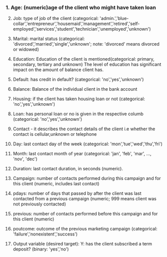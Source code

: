 ### 1. Age: (numeric)age of the client who might have taken loan

2. Job: type of job of the client (categorical: 'admin.','blue-collar','entrepreneur','housemaid','management','retired','self-employed','services','student','technician','unemployed','unknown')

3. Marital: marital status (categorical: 'divorced','married','single','unknown'; note: 'divorced' means divorced or widowed)

4. Education: Education of the client is mentioned(categorical: primary, secondary, tertiary and unknown) The level of education has significant impact on the amount of balance client has.

5. Default: has credit in default? (categorical: 'no','yes','unknown')

6. Balance: Balance of the individual client in the bank account
7. Housing: if the client has taken housing loan or not (categorical: 'no','yes','unknown')
8. Loan: has personal loan or no is given in the respective columb (categorical: 'no','yes','unknown')
9. Contact - it describes the contact details of the client i.e whether the contact is cellular,unknown or telephone
10. Day: last contact day of the week (categorical: 'mon','tue','wed','thu','fri')
11. Month: last contact month of year (categorical: 'jan', 'feb', 'mar', ..., 'nov', 'dec')
12. Duration: last contact duration, in seconds (numeric).
13. Campaign: number of contacts performed during this campaign and for this client (numeric, includes last contact)
14. pdays: number of days that passed by after the client was last contacted from a previous campaign (numeric; 999 means client was not previously contacted)
15. previous: number of contacts performed before this campaign and for this client (numeric)
16. poutcome: outcome of the previous marketing campaign (categorical: 'failure','nonexistent','success')
17. Output variable (desired target): Y: has the client subscribed a term deposit? (binary: 'yes','no')
